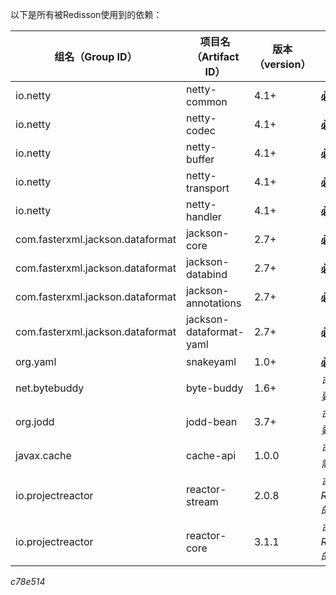 以下是所有被Redisson使用到的依赖：

| 组名（Group ID） | 项目名（Artifact ID） | 版本（version） | 依赖需求 |
| ------------- | ------------- | ------------| ------------|
| io.netty | netty-common | 4.1+ | **必要**|
| io.netty | netty-codec | 4.1+ | **必要** |
| io.netty | netty-buffer | 4.1+ | **必要** |
| io.netty | netty-transport | 4.1+ | **必要** |
| io.netty | netty-handler | 4.1+ | **必要** |
| com.fasterxml.jackson.dataformat | jackson-core | 2.7+ | **必要** |
| com.fasterxml.jackson.dataformat | jackson-databind | 2.7+ | **必要** |
| com.fasterxml.jackson.dataformat | jackson-annotations | 2.7+ | **必要** |
| com.fasterxml.jackson.dataformat | jackson-dataformat-yaml | 2.7+ | **必要**  |
| org.yaml | snakeyaml | 1.0+ | **必要**  |
| net.bytebuddy | byte-buddy | 1.6+ | _可选 (实时对象服务需要）_ |
| org.jodd | jodd-bean | 3.7+ | _可选 (实时对象服务需要）_ |
| javax.cache | cache-api | 1.0.0 | _可选（JCache JSR107需要）_ |
| io.projectreactor | reactor-stream | 2.0.8 | _可选（使用2.x版本的RedissonReactiveClient的时候需要）_ |
| io.projectreactor | reactor-core | 3.1.1 | _可选（使用3.5+版本的RedissonReactiveClient的时候需要）_ |


_c78e514_